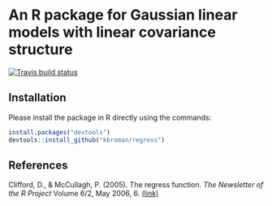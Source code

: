 # An R package for Gaussian linear models with linear covariance structure

[![Travis build status](https://travis-ci.com/kbroman/regress.svg?branch=master)](https://travis-ci.com/kbroman/regress)
## Installation
Please install the package in R directly using the commands:

```r
install.packages("devtools")
devtools::install_github("kbroman/regress")
```

## References
Clifford, D., & McCullagh, P. (2005). The regress function. _The Newsletter of the R Project_ Volume 6/2, May 2006, 6. [(link)](http://www.stat.uchicago.edu/~pmcc/pubs/Rnews_2006-2.pdf#page=6)
